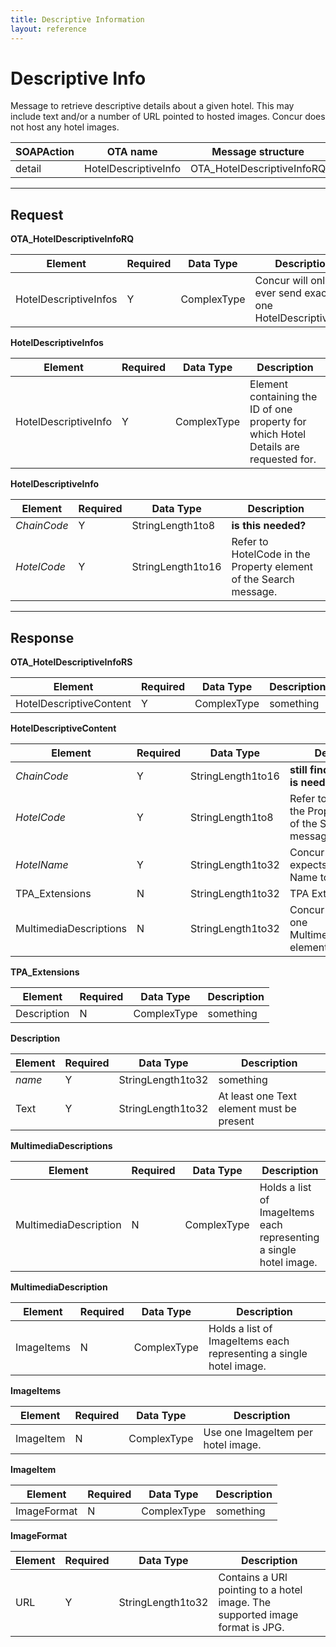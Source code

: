 ```yaml
---
title: Descriptive Information 
layout: reference
---
```



# Descriptive Info

Message to retrieve descriptive details about a given hotel. This may include text and/or a number of URL pointed to hosted images.  Concur does not host any hotel images. 

|  SOAPAction |	OTA name | Message structure | 
|----------|-----------|---------------------|
| detail | HotelDescriptiveInfo | OTA_HotelDescriptiveInfoRQ |

---

## Request

**OTA_HotelDescriptiveInfoRQ**

|  Element |	Required | Data Type 	|  Description |
|----------|-----------|---------------------------|-|
| HotelDescriptiveInfos | Y | ComplexType	| Concur will only ever send exactly one HotelDescriptiveInfo |


**HotelDescriptiveInfos**

|  Element |	Required | Data Type 	|  Description |
|----------|-----------|---------------------------|-|
| HotelDescriptiveInfo | Y | ComplexType	| Element containing the ID of one property for which Hotel Details are requested for. |


**HotelDescriptiveInfo**

|  Element |	Required | Data Type 	|  Description |
|----------|-----------|---------------------------|-|
| *ChainCode* | Y | StringLength1to8	| **is this needed?** |
| *HotelCode* | Y | StringLength1to16	| Refer to HotelCode in the Property element of the Search message. |

---


## Response


**OTA_HotelDescriptiveInfoRS**

|  Element |	Required | Data Type 	|  Description |
|----------|-----------|---------------------------|-|
| HotelDescriptiveContent | Y | ComplexType	| something |


**HotelDescriptiveContent**

|  Element |	Required | Data Type 	|  Description |
|----------|-----------|---------------------------|-|
| *ChainCode* | Y | StringLength1to16	| **still finding out if this is needed** |
| *HotelCode* | Y | StringLength1to8	| Refer to HotelCode in the Property element of the Search message. |
| *HotelName* | Y | StringLength1to32	| Concur always expects the Hotel Name to be provided. |
| TPA_Extensions | N | StringLength1to32	| TPA Extensions. |
| MultimediaDescriptions | N | StringLength1to32	| Concur only expects one MultimediaDescription element. |

**TPA_Extensions**

|  Element |	Required | Data Type 	|  Description |
|----------|-----------|---------------------------|-|
| Description | N | ComplexType	| something |


**Description**

|  Element |	Required | Data Type 	|  Description |
|----------|-----------|---------------------------|-|
| *name* | Y | StringLength1to32	| something |
| Text | Y | StringLength1to32	| At least one Text element must be present |


**MultimediaDescriptions**

|  Element |	Required | Data Type 	|  Description |
|----------|-----------|---------------------------|-|
| MultimediaDescription | N | ComplexType	| Holds a list of ImageItems each representing a single hotel image. |


**MultimediaDescription**

|  Element |	Required | Data Type 	|  Description |
|----------|-----------|---------------------------|-|
| ImageItems | N | ComplexType | Holds a list of ImageItems each representing a single hotel image. |


**ImageItems**

|  Element |	Required | Data Type 	|  Description |
|----------|-----------|---------------------------|-|
| ImageItem | N | ComplexType	| Use one ImageItem per hotel image. |


**ImageItem**

|  Element |	Required | Data Type 	|  Description |
|----------|-----------|---------------------------|-|
| ImageFormat | N | ComplexType	| something |


**ImageFormat**

|  Element |	Required | Data Type 	|  Description |
|----------|-----------|---------------------------|-|
| URL | Y | StringLength1to32	| Contains a URl pointing to a hotel image. The supported image format is JPG.  |

